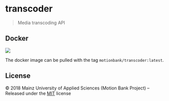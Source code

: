 [comment]: # (ACHTUNG! This is an autogenerated file and will be automatically overwritten)
[comment]: # (To edit its contents please refer to the project dir '.readme')

# transcoder

> Media transcoding API



## Docker

[![](https://images.microbadger.com/badges/image/motionbank/transcoder.svg)](https://microbadger.com/images/motionbank/transcoder "Get your own image badge on microbadger.com")

The docker image can be pulled with the tag `motionbank/transcoder:latest`.


## License

:copyright: 2018 Mainz University of Applied Sciences (Motion Bank Project) – 
Released under the [MIT](https://github.com/motionbank-js/transcoder/blob/master/LICENSE) license

